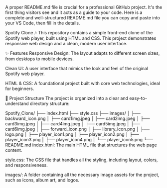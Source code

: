 A proper README.md file is crucial for a professional GitHub project. It's the first thing visitors see and it acts as a guide to your code. Here is a complete and well-structured README.md file you can copy and paste into your VS Code, then fill in the details.

Spotify Clone 🎶
This repository contains a simple front-end clone of the Spotify web player, built using HTML and CSS. This project demonstrates responsive web design and a clean, modern user interface.

✨ Features
Responsive Design: The layout adapts to different screen sizes, from desktops to mobile devices.

Clean UI: A user interface that mimics the look and feel of the original Spotify web player.

HTML & CSS: A foundational project built with core web technologies, ideal for beginners.

📂 Project Structure
The project is organized into a clear and easy-to-understand directory structure:

Spotify_Clone/
├── index.html
├── style.css
├── images/
│   ├── backward_icon.png
│   ├── card1img.jpeg
│   ├── card2img.jpeg
│   ├── card3img.jpeg
│   ├── card4img.jpeg
│   ├── card5img.jpeg
│   ├── card6img.jpeg
│   ├── forward_icon.png
│   ├── library_icon.png
│   ├── logo.png
│   ├── player_icon1.png
│   ├── player_icon2.png
│   ├── player_icon3.png
│   ├── player_icon4.png
│   └── player_icon5.png
└── README.md
index.html: The main HTML file that structures the web page content.

style.css: The CSS file that handles all the styling, including layout, colors, and responsiveness.

images/: A folder containing all the necessary image assets for the project, such as icons, album art, and logos.